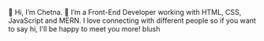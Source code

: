 👋 Hi, I’m Chetna.
👀 I’m a Front-End Developer working with HTML, CSS, JavaScript and MERN.
 I love connecting with different people so if you want to say hi, I'll be happy to meet you more! blush
